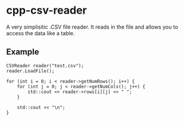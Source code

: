 # cpp-csv-reader
A very simplisitic .CSV file reader. It reads in the file and allows you to access the data like a table.

## Example

    CSVReader reader("test.csv");
    reader.LoadFile();

    for (int i = 0; i < reader->getNumRows(); i++) {
        for (int j = 0; j < reader->getNumCols(); j++) {
            std::cout << reader->rows[i][j] << " ";
        }

        std::cout << "\n";
    }
